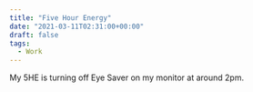 ```yaml
---
title: "Five Hour Energy"
date: "2021-03-11T02:31:00+00:00"
draft: false
tags:
  - Work
---
```


My 5HE is turning off Eye Saver on my monitor at around 2pm.
